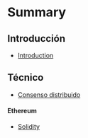 # Summary

## Introducción

* [Introduction](README.md)

## Técnico

* [Consenso distribuido](tecnico/consenso-distribuido.md)

#### Ethereum

* [Solidity](/tecnico/ethereum/solidity.md)



